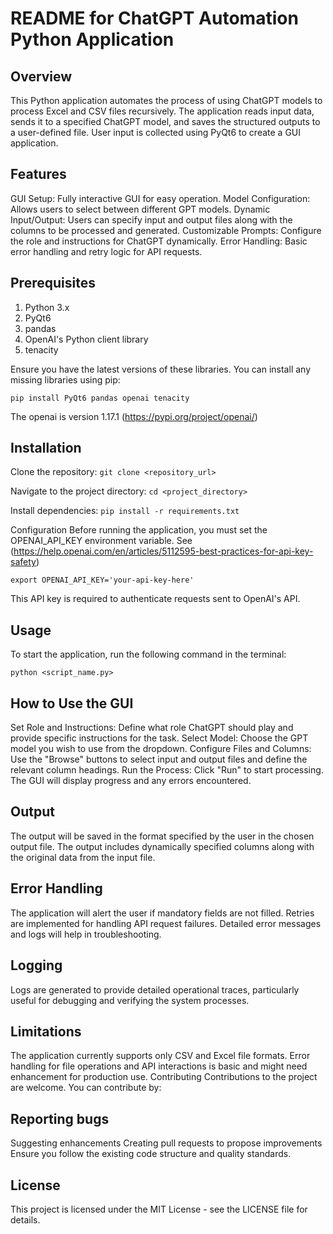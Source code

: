 # README for ChatGPT Automation Python Application
## Overview
This Python application automates the process of using ChatGPT models to process Excel and CSV files recursively. The application reads input data, sends it to a specified ChatGPT model, and saves the structured outputs to a user-defined file. User input is collected using PyQt6 to create a GUI application.

## Features
GUI Setup: Fully interactive GUI for easy operation.
Model Configuration: Allows users to select between different GPT models.
Dynamic Input/Output: Users can specify input and output files along with the columns to be processed and generated.
Customizable Prompts: Configure the role and instructions for ChatGPT dynamically.
Error Handling: Basic error handling and retry logic for API requests.

## Prerequisites
1. Python 3.x
2. PyQt6
3. pandas
4. OpenAI's Python client library
5. tenacity

Ensure you have the latest versions of these libraries. You can install any missing libraries using pip:

`pip install PyQt6 pandas openai tenacity`

The openai is version 1.17.1 (https://pypi.org/project/openai/)
## Installation

Clone the repository:
`git clone <repository_url>`

Navigate to the project directory:
`cd <project_directory>`

Install dependencies:
`pip install -r requirements.txt`

Configuration
Before running the application, you must set the OPENAI_API_KEY environment variable. See (https://help.openai.com/en/articles/5112595-best-practices-for-api-key-safety)

`export OPENAI_API_KEY='your-api-key-here'`

This API key is required to authenticate requests sent to OpenAI's API.

## Usage
To start the application, run the following command in the terminal:

`python <script_name.py>`

## How to Use the GUI
Set Role and Instructions: Define what role ChatGPT should play and provide specific instructions for the task.
Select Model: Choose the GPT model you wish to use from the dropdown.
Configure Files and Columns: Use the "Browse" buttons to select input and output files and define the relevant column headings.
Run the Process: Click "Run" to start processing. The GUI will display progress and any errors encountered.

## Output
The output will be saved in the format specified by the user in the chosen output file. The output includes dynamically specified columns along with the original data from the input file.

## Error Handling
The application will alert the user if mandatory fields are not filled.
Retries are implemented for handling API request failures.
Detailed error messages and logs will help in troubleshooting.

## Logging
Logs are generated to provide detailed operational traces, particularly useful for debugging and verifying the system processes.

## Limitations
The application currently supports only CSV and Excel file formats.
Error handling for file operations and API interactions is basic and might need enhancement for production use.
Contributing
Contributions to the project are welcome. You can contribute by:

## Reporting bugs
Suggesting enhancements
Creating pull requests to propose improvements
Ensure you follow the existing code structure and quality standards.

## License
This project is licensed under the MIT License - see the LICENSE file for details.
